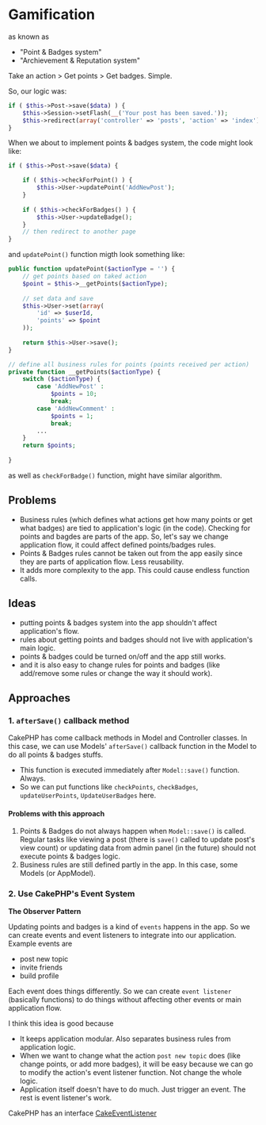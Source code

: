 # Gamification

as known as

* "Point & Badges system"
* "Archievement & Reputation system"

Take an action > Get points > Get badges. Simple.

So, our logic was:

```php
if ( $this->Post->save($data) ) {
	$this->Session->setFlash(__('Your post has been saved.'));
    $this->redirect(array('controller' => 'posts', 'action' => 'index'));
}
```

When we about to implement points & badges system, the code might look like:

```php
if ( $this->Post->save($data) {

	if ( $this->checkForPoint() ) {
		$this->User->updatePoint('AddNewPost');
    }
    
    if ( $this->checkForBadges() ) {
    	$this->User->updateBadge();
    }
    // then redirect to another page
}
```

and `updatePoint()` function migth look something like:

```php
public function updatePoint($actionType = '') {
	// get points based on taked action
    $point = $this->__getPoints($actionType);
    
    // set data and save
    $this->User->set(array(
    	'id' => $userId,
        'points' => $point
    ));
    
    return $this->User->save();
}

// define all business rules for points (points received per action)
private function __getPoints($actionType) {
	switch ($actionType) {
    	case 'AddNewPost' :
        	$points = 10;
            break;
        case 'AddNewComment' :
        	$points = 1;
            break;
        ...    
    }
    return $points;
    
}
```

as well as `checkForBadge()` function, might have similar algorithm.

## Problems

- Business rules (which defines what actions get how many points or get what badges) are tied to application's logic (in the code). Checking for points and bagdes are parts of the app. So, let's say we change application flow, it could affect defined points/badges rules.
- Points & Badges rules cannot be taken out from the app easily since they are parts of application flow. Less reusability.
- It adds more complexity to the app. This could cause endless function calls.

## Ideas

- putting points & badges system into the app shouldn't affect application's flow.
- rules about getting points and badges should not live with application's main logic.
- points & badges could be turned on/off and the app still works.
- and it is also easy to change rules for points and badges (like add/remove some rules or change the way it should work).

## Approaches

### 1. `afterSave()` callback method

CakePHP has come callback methods in Model and Controller classes. In this case, we can use Models' `afterSave()` callback function in the Model to do all points & badges stuffs.
  - This function is executed immediately after `Model::save()` function. Always.
  - So we can put functions like `checkPoints`, `checkBadges`, `updateUserPoints`, `UpdateUserBadges` here.

#### Problems with this approach
1. Points & Badges do not always happen when `Model::save()` is called. Regular tasks like viewing a post (there is `save()` called to update post's view count) or updating data from admin panel (in the future) should not execute points & badges logic.
2. Business rules are still defined partly in the app. In this case, some Models (or AppModel).

### 2. Use CakePHP's Event System

**The Observer Pattern**

Updating points and badges is a kind of `events` happens in the app. So we can create events and event listeners to integrate into our application. Example events are
- post new topic
- invite friends
- build profile

Each event does things differently. So we can create `event listener` (basically functions) to do things without affecting other events or main application flow.

I think this idea is good because
- It keeps application modular. Also separates business rules from application logic.
- When we want to change what the action `post new topic` does (like change points, or add more badges), it will be easy because we can go to modify the action's event listener function. Not change the whole logic.
- Application itself doesn't have to do much. Just trigger an event. The rest is event listener's work.

CakePHP has an interface [CakeEventListener](http://book.cakephp.org/2.0/en/core-libraries/events.html) 

